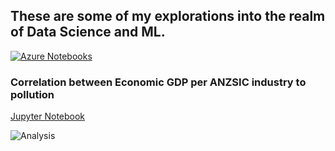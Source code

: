 ## These are some of my explorations into the realm of Data Science and ML.

[![Azure Notebooks](https://notebooks.azure.com/launch.png)](https://notebooks.azure.com/shaun-tirubeni/libraries/data-science)


### Correlation between Economic GDP per ANZSIC industry to pollution
[Jupyter Notebook](https://notebooks.azure.com/shaun-tirubeni/libraries/data-science/html/Total%20pollution%20to%20GDP%20per%20Australian%20ANZSIC%20Analysis/Total%20pollution%20to%20GDP%20per%20Australian%20ANZSIC.ipynb)

![Analysis](https://notebooks.azure.com/shaun-tirubeni/libraries/data-science/raw/Total%20pollution%20to%20GDP%20per%20Australian%20ANZSIC%20Analysis%2FAirPollutionToGDP2015_2016.png)
